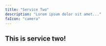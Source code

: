 ```yaml
---
title: "Service Two"
description: "Lorem ipsum dolor sit amet..."
faIcon: "camera"
---
```


## This is service two!